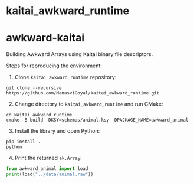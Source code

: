 # kaitai_awkward_runtime

# awkward-kaitai
Building Awkward Arrays using Kaitai binary file descriptors.

Steps for reproducing the environment:

1. Clone `kaitai_awkward_runtime` repository:
```
git clone --recursive https://github.com/ManasviGoyal/kaitai_awkward_runtime.git
```

2. Change directory to `kaitai_awkward_runtime` and run CMake:
```
cd kaitai_awkward_runtime
cmake -B build -DKSY=schemas/animal.ksy -DPACKAGE_NAME=awkward_animal
```

3. Install the library and open Python:
```
pip install .
python
```

4. Print the returned `ak.Array`:
```python
from awkward_animal import load
print(load("../data/animal.raw"))
```

